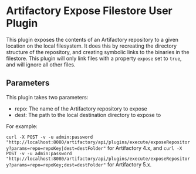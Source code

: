 Artifactory Expose Filestore User Plugin
========================================

This plugin exposes the contents of an Artifactory repository to a given
location on the local filesystem. It does this by recreating the directory
structure of the repository, and creating symbolic links to the binaries in the
filestore. This plugin will only link files with a property `expose` set to
`true`, and will ignore all other files.

Parameters
----------

This plugin takes two parameters:

- repo: The name of the Artifactory repository to expose
- dest: The path to the local destination directory to expose to

For example:

`curl -X POST -v -u admin:password "http://localhost:8080/artifactory/api/plugins/execute/exposeRepository?params=repo=repoKey|dest=destFolder"` for Artifactory 4.x, and `curl -X POST -v -u admin:password "http://localhost:8080/artifactory/api/plugins/execute/exposeRepository?params=repo=repoKey;dest=destFolder"` for Artifactory 5.x. 
